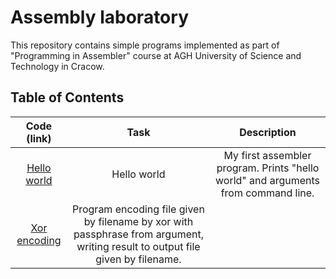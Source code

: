 # Assembly laboratory
This repository contains simple programs implemented as part of "Programming in Assembler" course at AGH University of Science and Technology in Cracow.

<!-- All codes presented where created in assembler  for 16bit 8086 processor, compiled with nasm 2.14.02 and then linked with val linker under dosbox emulator.  -->

## Table of Contents
| Code (link) | Task | Description |
|:-------------:|:-------------:|:-----:|
| [Hello world](https://github.com/maciektr/asm_lab/tree/master/codes/hello.asm) | Hello world | My first assembler program. Prints "hello world" and arguments from command line.
| [Xor encoding](https://github.com/maciektr/asm_lab/blob/master/code.asm) | Program encoding file given by filename by xor with passphrase from argument, writing result to output file given by filename. 